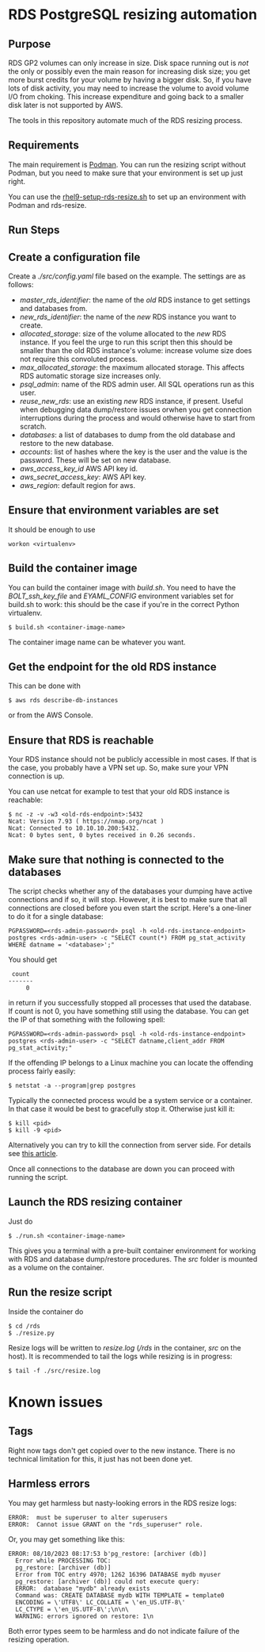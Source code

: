 # RDS PostgreSQL resizing automation

## Purpose

RDS GP2 volumes can only increase in size. Disk space running out is *not* the
only or possibly even the main reason for increasing disk size; you get more
burst credits for your volume by having a bigger disk. So, if you have lots of
disk activity, you may need to increase the volume to avoid volume I/O from
choking. This increase expenditure and going back to a smaller disk later is
not supported by AWS.

The tools in this repository automate much of the RDS resizing process.

## Requirements

The main requirement is [Podman](https://podman.io/). You can run the resizing
script without Podman, but you need to make sure that your environment is set
up just right.

You can use the [rhel9-setup-rds-resize.sh](rhel9-setup-rds-resize.sh) to set
up an environment with Podman and rds-resize.

## Run Steps

## Create a configuration file

Create a *./src/config.yaml* file based on the example. The settings are as follows:

* *master_rds_identifier*: the name of the *old* RDS instance to get settings and databases from.
* *new_rds_identifier*: the name of the *new* RDS instance you want to create.
* *allocated_storage*: size of the volume allocated to the *new* RDS instance. If you feel the urge to run this script then this should be smaller than the old RDS instance's volume: increase volume size does not require this convoluted process.
* *max_allocated_storage*: the maximum allocated storage. This affects RDS automatic storage size increases only.
* *psql_admin*: name of the RDS admin user. All SQL operations run as this user.
* *reuse_new_rds*: use an existing *new* RDS instance, if present. Useful when debugging data dump/restore issues orwhen you get connection interruptions during the process and would otherwise have to start from scratch.
* *databases*: a list of databases to dump from the old database and restore to the new database.
* *accounts*: list of hashes where the key is the user and the value is the password. These will be set on new database.
* *aws_access_key_id* AWS API key id.
* *aws_secret_access_key*: AWS API key.
* *aws_region*: default region for aws.

## Ensure that environment variables are set

It should be enough to use

    workon <virtualenv>

## Build the container image

You can build the container image with *build.sh*. You need to have the
*BOLT_ssh_key_file* and *EYAML_CONFIG* environment variables set for build.sh
to work: this should be the case if you're in the correct Python virtualenv.

    $ build.sh <container-image-name>

The container image name can be whatever you want.

## Get the endpoint for the old RDS instance

This can be done with

    $ aws rds describe-db-instances

or from the AWS Console.

## Ensure that RDS is reachable

Your RDS instance should not be publicly accessible in most cases. If that is
the case, you probably have a VPN set up. So, make sure your VPN connection is
up.

You can use netcat for example to test that your old RDS instance is reachable:

    $ nc -z -v -w3 <old-rds-endpoint>:5432
    Ncat: Version 7.93 ( https://nmap.org/ncat )
    Ncat: Connected to 10.10.10.200:5432.
    Ncat: 0 bytes sent, 0 bytes received in 0.26 seconds.

## Make sure that nothing is connected to the databases

The script checks whether any of the databases your dumping have active
connections and if so, it will stop. However, it is best to make sure that all
connections are closed before you even start the script. Here's a one-liner to
do it for a single database:

    PGPASSWORD=<rds-admin-password> psql -h <old-rds-instance-endpoint> postgres <rds-admin-user> -c "SELECT count(*) FROM pg_stat_activity WHERE datname = '<database>';"

You should get

     count
    -------
         0

in return if you successfully stopped all processes that used the database. If count is not 0, you have something still using the database. You can get the IP of that something with the following spell:

    PGPASSWORD=<rds-admin-password> psql -h <old-rds-instance-endpoint> postgres <rds-admin-user> -c "SELECT datname,client_addr FROM pg_stat_activity;"

If the offending IP belongs to a Linux machine you can locate the offending process fairly easily:

    $ netstat -a --program|grep postgres

Typically the connected process would be a system service or a container. In that case it would be best to gracefully stop it. Otherwise just kill it:

    $ kill <pid>
    $ kill -9 <pid>

Alternatively you can try to kill the connection from server side. For details see [this article](https://dataedo.com/kb/query/postgresql/kill-session).

Once all connections to the database are down you can proceed with running the script.

## Launch the RDS resizing container

Just do

    $ ./run.sh <container-image-name>

This gives you a terminal with a pre-built container  environment for working
with RDS and database dump/restore procedures. The *src* folder is mounted as a
volume on the container.

## Run the resize script

Inside the container do

    $ cd /rds
    $ ./resize.py

Resize logs will be written to *resize.log* (*/rds* in the container, *src* on
the host). It is recommended to tail the logs while resizing is in progress:

    $ tail -f ./src/resize.log

# Known issues

## Tags

Right now tags don't get copied over to the new instance. There is no
technical limitation for this, it just has not been done yet.

## Harmless errors

You may get harmless but nasty-looking errors in the RDS resize logs:

```
ERROR:  must be superuser to alter superusers
ERROR:  Cannot issue GRANT on the "rds_superuser" role.
```

Or, you may get something like this:

```
ERROR: 08/10/2023 08:17:53 b'pg_restore: [archiver (db)]
  Error while PROCESSING TOC:
  pg_restore: [archiver (db)]
  Error from TOC entry 4970; 1262 16396 DATABASE mydb myuser
  pg_restore: [archiver (db)] could not execute query:
  ERROR:  database "mydb" already exists
  Command was: CREATE DATABASE mydb WITH TEMPLATE = template0
  ENCODING = \'UTF8\' LC_COLLATE = \'en_US.UTF-8\'
  LC_CTYPE = \'en_US.UTF-8\';\n\n\
  WARNING: errors ignored on restore: 1\n
```

Both error types seem to be harmless and do not indicate failure of the
resizing operation.
